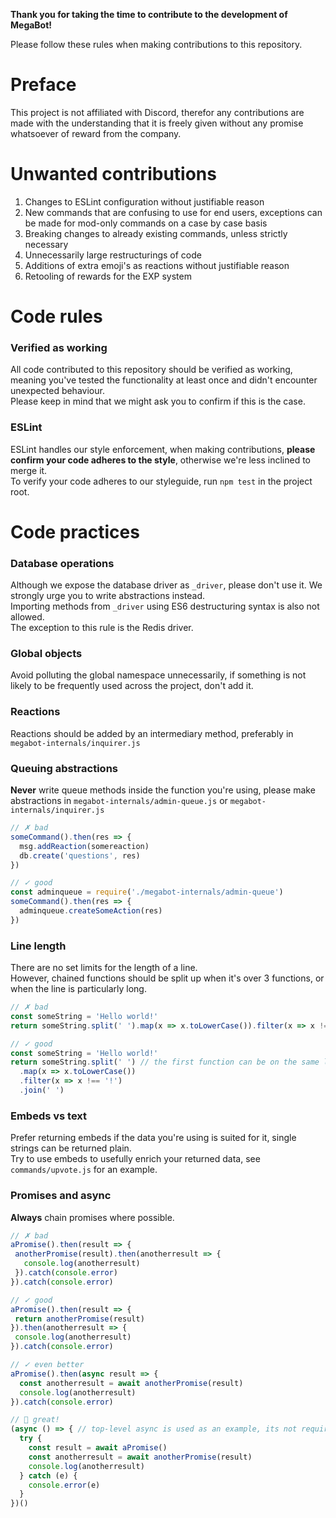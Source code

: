 **Thank you for taking the time to contribute to the development of MegaBot!**

Please follow these rules when making contributions to this repository.

# Preface
This project is not affiliated with Discord, therefor any contributions are made with the understanding that it is freely given without any promise whatsoever of reward from the company.

# Unwanted contributions

1. Changes to ESLint configuration without justifiable reason
2. New commands that are confusing to use for end users, exceptions can be made for mod-only commands on a case by case basis
3. Breaking changes to already existing commands, unless strictly necessary 
4. Unnecessarily large restructurings of code
5. Additions of extra emoji's as reactions without justifiable reason
6. Retooling of rewards for the EXP system

# Code rules

### Verified as working

All code contributed to this repository should be verified as working, meaning you've tested the functionality at least once and didn't encounter unexpected behaviour.   
Please keep in mind that we might ask you to confirm if this is the case.

### ESLint

ESLint handles our style enforcement, when making contributions, **please confirm your code adheres to the style**, otherwise we're less inclined to merge it.   
To verify your code adheres to our styleguide, run `npm test` in the project root.

# Code practices

### Database operations

Although we expose the database driver as `_driver`, please don't use it. We strongly urge you to write abstractions instead.    
Importing methods from `_driver` using ES6 destructuring syntax is also not allowed.    
The exception to this rule is the Redis driver.

### Global objects

Avoid polluting the global namespace unnecessarily, if something is not likely to be frequently used across the project, don't add it.   

### Reactions
Reactions should be added by an intermediary method, preferably in `megabot-internals/inquirer.js`

### Queuing abstractions
**Never** write queue methods inside the function you're using, please make abstractions in `megabot-internals/admin-queue.js` or `megabot-internals/inquirer.js`

```js
// ✗ bad
someCommand().then(res => {
  msg.addReaction(somereaction)
  db.create('questions', res)
})
```

```js
// ✓ good
const adminqueue = require('./megabot-internals/admin-queue')
someCommand().then(res => {
  adminqueue.createSomeAction(res)
})
```

### Line length

There are no set limits for the length of a line.  
However, chained functions should be split up when it's over 3 functions, or when the line is particularly long.

```js
// ✗ bad
const someString = 'Hello world!'
return someString.split(' ').map(x => x.toLowerCase()).filter(x => x !== '!').join(' ')
```

```js
// ✓ good
const someString = 'Hello world!'
return someString.split(' ') // the first function can be on the same line
  .map(x => x.toLowerCase())
  .filter(x => x !== '!')
  .join(' ')
```

### Embeds vs text

Prefer returning embeds if the data you're using is suited for it, single strings can be returned plain.    
Try to use embeds to usefully enrich your returned data, see `commands/upvote.js` for an example.    

### Promises and async

**Always** chain promises where possible.   

```js
// ✗ bad
aPromise().then(result => {
 anotherPromise(result).then(anotherresult => {
   console.log(anotherresult)
 }).catch(console.error)
}).catch(console.error)
```

```js
// ✓ good
aPromise().then(result => {
 return anotherPromise(result)
}).then(anotherresult => {
 console.log(anotherresult)
}).catch(console.error)
```

```js
// ✓ even better
aPromise().then(async result => {
  const anotherresult = await anotherPromise(result)
  console.log(anotherresult)
}).catch(console.error)
```

```js
// 💯 great!
(async () => { // top-level async is used as an example, its not required
  try {
    const result = await aPromise()
    const anotherresult = await anotherPromise(result)
    console.log(anotherresult)
  } catch (e) { 
    console.error(e) 
  }
})()
```
